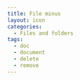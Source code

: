 ```yaml
---
title: File minus
layout: icon
categories:
  - Files and folders
tags:
  - doc
  - document
  - delete
  - remove
---
```

